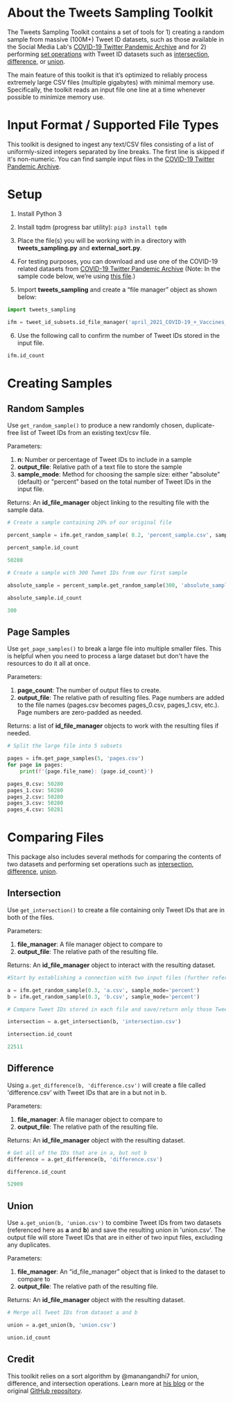 # About the Tweets Sampling Toolkit

The Tweets Sampling Toolkit contains a set of tools for 1) creating a random sample from massive (100M+) Tweet ID datasets, such as those available in the Social Media Lab's [COVID-19 Twitter Pandemic Archive](https://stream.covid19misinfo.org/tweet_ids) and for 2) performing [set operations](https://www.cuemath.com/algebra/operations-on-sets/) with Tweet ID datasets such as [intersection](https://en.wikipedia.org/wiki/Insertion_sort), [difference](https://en.wikipedia.org/wiki/Comparison_sort), or [union](https://dataschool.com/learn-sql/what-is-the-difference-between-union-and-union-all/).

The main feature of this toolkit is that it’s optimized to reliably process extremely large CSV files (multiple gigabytes) with minimal memory use. Specifically, the toolkit reads an input file one line at a time whenever possible to minimize memory use.

# Input Format / Supported File Types

This toolkit is designed to ingest any text/CSV files consisting of a list of uniformly-sized integers separated by line breaks. The first line is skipped if it's non-numeric. You can find sample input files in the [COVID-19 Twitter Pandemic Archive](https://stream.covid19misinfo.org/tweet_ids).

  

# Setup

1.  Install Python 3
    
2.  Install tqdm (progress bar utility): `pip3 install tqdm`

3.  Place the file(s) you will be working with in a directory with **tweets_sampling.py** and **external_sort.py**.
    
4.  For testing purposes, you can download and use one of the COVID-19 related datasets from [COVID-19 Twitter Pandemic Archive](https://stream.covid19misinfo.org/tweet_ids)  (Note: In the sample code below, we’re using [this file](https://doi.org/10.6084/m9.figshare.16897018).)
    
5.  Import **tweets_sampling** and create a “file manager” object as shown below:
    
```python
import tweets_sampling

ifm = tweet_id_subsets.id_file_manager('april_2021_COVID-19_+_Vaccines_Twitter_Streaming_Dataset.csv')
```

6.  Use the following call to confirm the number of Tweet IDs stored in the input file.
    
```python
ifm.id_count
```

# Creating Samples

## Random Samples

Use `get_random_sample()` to produce a new randomly chosen, duplicate-free list of Tweet IDs from an existing text/csv file.

Parameters:
1.  **n**: Number or percentage of Tweet IDs to include in a sample
2.  **output_file**: Relative path of a text file to store the sample
3.  **sample_mode**: Method for choosing the sample size: either "absolute" (default) or "percent" based on the total number of Tweet IDs in the input file.

Returns: An **id_file_manager** object linking to the resulting file with the sample data.

```python
# Create a sample containing 20% of our original file

percent_sample = ifm.get_random_sample( 0.2, 'percent_sample.csv', sample_mode='percent')

percent_sample.id_count

50280
```

```python
# Create a sample with 300 Tweet IDs from our first sample

absolute_sample = percent_sample.get_random_sample(300, 'absolute_sample.csv')

absolute_sample.id_count

300
```
  

## Page Samples

Use `get_page_samples()` to break a large file into multiple smaller files. This is helpful when you need to process a large dataset but don't have the resources to do it all at once.

Parameters:

1.  **page_count**: The number of output files to create.
2.  **output_file**: The relative path of resulting files. Page numbers are added to the file names (pages.csv becomes pages_0.csv, pages_1.csv, etc.). Page numbers are zero-padded as needed.

Returns: a list of **id_file_manager** objects to work with the resulting files if needed.

```python
# Split the large file into 5 subsets

pages = ifm.get_page_samples(5, 'pages.csv')
for page in pages:
	print(f'{page.file_name}: {page.id_count}')

pages_0.csv: 50280
pages_1.csv: 50280
pages_2.csv: 50280
pages_3.csv: 50280
pages_4.csv: 50281
```

# Comparing Files

This package also includes several methods for comparing the contents of two datasets and performing set operations such as [intersection](https://en.wikipedia.org/wiki/Insertion_sort), [difference](https://en.wikipedia.org/wiki/Comparison_sort), [union](https://dataschool.com/learn-sql/what-is-the-difference-between-union-and-union-all/).

## Intersection

Use `get_intersection()` to create a file containing only Tweet IDs that are in both of the files.

Parameters:
1.  **file_manager**: A file manager object to compare to
2.  **output_file**: The relative path of the resulting file.
    
Returns: An **id_file_manager** object to interact with the resulting dataset.

```python
#Start by establishing a connection with two input files (further referenced as a and b objects)

a = ifm.get_random_sample(0.3, 'a.csv', sample_mode='percent')
b = ifm.get_random_sample(0.3, 'b.csv', sample_mode='percent')
```

```python
# Compare Tweet IDs stored in each file and save/return only those Tweet IDs that are stored in both datasets: a and b

intersection = a.get_intersection(b, 'intersection.csv')

intersection.id_count

22511
```

## Difference

Using `a.get_difference(b, 'difference.csv')` will create a file called 'difference.csv’ with Tweet IDs that are in a but not in  b.

Parameters:
1.  **file_manager**: A file manager object to compare to
2.  **output_file**: The relative path of the resulting file.

Returns: An **id_file_manager** object with the resulting dataset.


```python
# Get all of the IDs that are in a, but not b
difference = a.get_difference(b, 'difference.csv')

difference.id_count

52909
```

## Union

Use `a.get_union(b, 'union.csv')` to combine Tweet IDs from two datasets (referenced here as **a** and **b**) and save the resulting union in 'union.csv'. The output file will store Tweet IDs that are in either of two input files, excluding any duplicates.

Parameters:
1.  **file_manager**: An “id_file_manager” object that is linked to the dataset to compare to    
2.  **output_file**: The relative path of the resulting file.
    
Returns: An **id_file_manager** object with the resulting dataset.

```python
# Merge all Tweet IDs from dataset a and b

union = a.get_union(b, 'union.csv')

union.id_count
```

## Credit

This toolkit relies on a sort algorithm by @manangandhi7 for union, difference, and intersection operations. Learn more at [his blog](https://minimalcodes.wordpress.com/2016/05/29/sorting-large-number-of-elements-external-sort-in-cpp/) or the original [GitHub repository](https://github.com/manangandhi7/External-sort).
